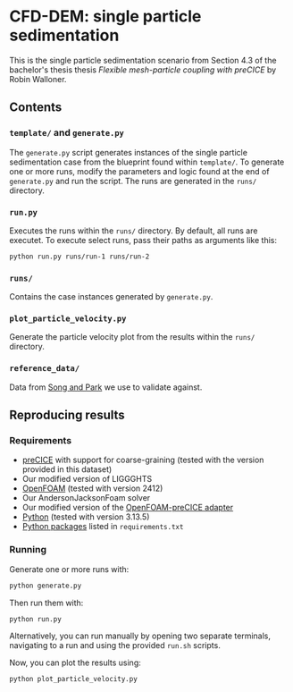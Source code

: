 # CFD-DEM: single particle sedimentation
This is the single particle sedimentation scenario from Section 4.3 of the bachelor's thesis thesis *Flexible mesh-particle coupling with preCICE* by Robin Walloner.

## Contents

### `template/` and `generate.py`
The `generate.py` script generates instances of the single particle sedimentation case from the blueprint found within `template/`.
To generate one or more runs, modify the parameters and logic found at the end of `generate.py` and run the script.
The runs are generated in the `runs/` directory.

### `run.py`
Executes the runs within the `runs/` directory.
By default, all runs are executet.
To execute select runs, pass their paths as arguments like this:
```sh
python run.py runs/run-1 runs/run-2
```

### `runs/`
Contains the case instances generated by `generate.py`.

### `plot_particle_velocity.py`
Generate the particle velocity plot from the results within the `runs/` directory.

### `reference_data/`
Data from [Song and Park](https://doi.org/10.3390/jmse8120983) we use to validate against.

## Reproducing results

### Requirements
- [preCICE](https://precice.org/installation-overview.html) with support for coarse-graining (tested with the version provided in this dataset)
- Our modified version of LIGGGHTS
- [OpenFOAM](https://www.openfoam.com/current-release) (tested with version 2412)
- Our AndersonJacksonFoam solver
- Our modified version of the [OpenFOAM-preCICE adapter](https://precice.org/adapter-openfoam-get.html)
- [Python](https://www.python.org/downloads/) (tested with version 3.13.5)
- [Python packages](https://packaging.python.org/en/latest/guides/installing-using-pip-and-virtual-environments/#using-a-requirements-file) listed in `requirements.txt`

### Running
Generate one or more runs with:
```sh
python generate.py
```
Then run them with:
```sh
python run.py
```
Alternatively, you can run manually by opening two separate terminals, navigating to a run and using the provided `run.sh` scripts.

Now, you can plot the results using:
```sh
python plot_particle_velocity.py
```


